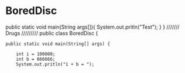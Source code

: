 # BoredDisc
public static void main(String args[]){
System.out.pritln("Test");
 }
}
/////// Drugs /////////
public class BoredDisc {

    public static void main(String[] args) {

        int i = 100000;
        int b = 666666;
        System.out.pritln("i + b = ");
